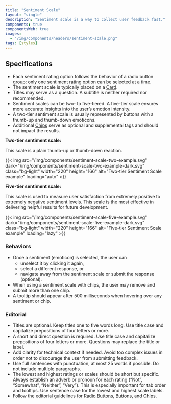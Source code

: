 ```yaml
---
title: "Sentiment Scale"
layout: "single"
description: "Sentiment scale is a way to collect user feedback fast."
components: true
componentsWeb: true
images:
  - "/img/components/headers/sentiment-scale.png"
tags: [styles]
---
```


## Specifications

- Each sentiment rating option follows the behavior of a radio button group: only one sentiment rating option can be selected at a time.
- The sentiment scale is typically placed on a [Card](/components/web/cards/).
- Titles may serve as a question. A subtitle is neither required nor recommended.
- Sentiment scales can be two- to five-tiered. A five-tier scale ensures more accurate insights into the user’s emotion intensity.
- A two-tier sentiment scale is usually represented by buttons with a thumb-up and thumb-down emoticons.
- Additional [Chips](/components/web/chips/) serve as optional and supplemental tags and should not impact the results.

**Two-tier sentiment scale:**

This scale is a plain thumb-up or thumb-down reaction.

{{< img src="/img/components/sentiment-scale-two-example.svg" dark="/img/components/sentiment-scale-two-example-dark.svg" class="bg-light" width="220" height="166" alt="Two-tier Sentiment Scale example" loading="auto" >}}

**Five-tier sentiment scale:**

This scale is used to measure user satisfaction from extremely positive to extremely negative sentiment levels. This scale is the most effective in delivering helpful results for future development.

{{< img src="/img/components/sentiment-scale-five-example.svg" dark="/img/components/sentiment-scale-five-example-dark.svg" class="bg-light" width="220" height="166" alt="Five-tier Sentiment Scale example" loading="lazy" >}}

### Behaviors

- Once a sentiment (emoticon) is selected, the user can
  - unselect it by clicking it again,
  - select a different response, or
  - navigate away from the sentiment scale or submit the response (optional).
- When using a sentiment scale with chips, the user may remove and submit more than one chip.
- A tooltip should appear after 500 milliseconds when hovering over any sentiment or chip.

### Editorial

- Titles are optional. Keep titles one to five words long. Use title case and capitalize prepositions of four letters or more.
- A short and direct question is required. Use title case and capitalize prepositions of four letters or more. Questions may replace the title or label.
- Add clarity for technical context if needed. Avoid too complex issues in order not to discourage the user from submitting feedback.
- Use full sentences with punctuation, at most 25 words if possible. Do not include multiple paragraphs.
- The lowest and highest ratings or scales should be short but specific. Always establish an adverb or pronoun for each rating (“Not”, “Somewhat”, “Neither”, “Very”). This is especially important for tab order and tooltips. Use sentence case for the lowest and highest scale labels.
- Follow the editorial guidelines for [Radio Buttons](/components/web/radio-buttons/), [Buttons](/components/web/buttons/), and [Chips](/components/web/chips/).
